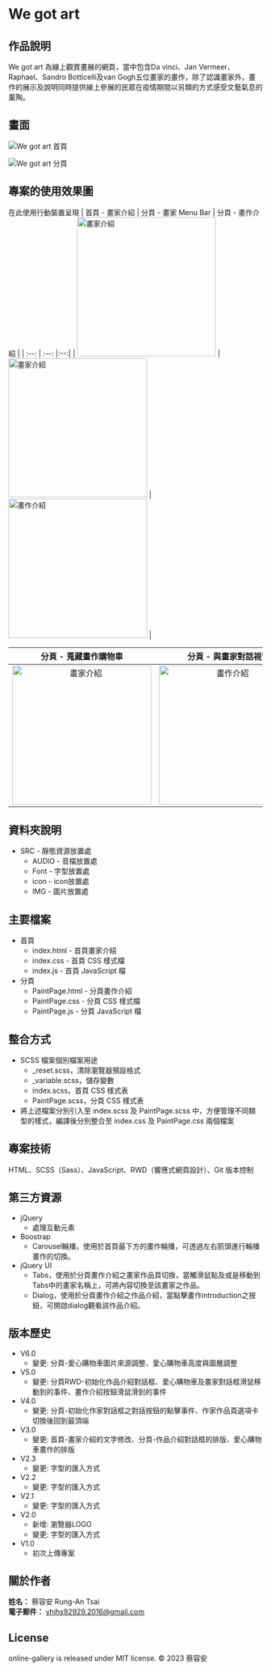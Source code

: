 # We got art
## 作品說明
We got art 為線上觀賞畫展的網頁，當中包含Da vinci、Jan Vermeer、Raphael、Sandro Botticelli及van Gogh五位畫家的畫作，除了認識畫家外，畫作的展示及說明同時提供線上參展的民眾在疫情期間以另類的方式感受文藝氣息的薰陶。

## 畫面
![We got art 首頁](https://github.com/1082013/README-Image/blob/40c4aaa17849b17c0c7c33b991d116f278c275c3/%E4%BD%9C%E5%93%81/We%20got%20art%E7%B6%B2%E9%A0%81%E6%88%AA%E5%9C%96/%E9%A6%96%E9%A0%81.png)

![We got art 分頁](https://github.com/1082013/README-Image/blob/40c4aaa17849b17c0c7c33b991d116f278c275c3/%E4%BD%9C%E5%93%81/We%20got%20art%E7%B6%B2%E9%A0%81%E6%88%AA%E5%9C%96/%E5%88%86%E9%A0%81.png)

## 專案的使用效果圖
在此使用行動裝置呈現
| 首頁 - 畫家介紹 | 分頁 - 畫家 Menu Bar | 分頁 - 畫作介紹 |
| :--: | :--: |:--:|
| <img src="https://github.com/1082013/README-Image/blob/800a54a970c9a76c437cd27c95e328a6b8630daf/%E4%BD%9C%E5%93%81/We%20got%20art%E7%B6%B2%E9%A0%81%E6%88%AA%E5%9C%96/Painter%20Intro.jpg" alt="畫家介紹" width="275"> | <img src="https://github.com/1082013/README-Image/blob/800a54a970c9a76c437cd27c95e328a6b8630daf/%E4%BD%9C%E5%93%81/We%20got%20art%E7%B6%B2%E9%A0%81%E6%88%AA%E5%9C%96/menubar.jpg" alt="畫家介紹" width="275"> |  <img src="https://github.com/1082013/README-Image/blob/800a54a970c9a76c437cd27c95e328a6b8630daf/%E4%BD%9C%E5%93%81/We%20got%20art%E7%B6%B2%E9%A0%81%E6%88%AA%E5%9C%96/Painting%20Intro.jpg" alt="畫作介紹" width="275"> |

| 分頁 - 蒐藏畫作購物車 | 分頁 - 與畫家對話視窗 |
| :--: |:--:|
| <img src="https://github.com/1082013/README-Image/blob/800a54a970c9a76c437cd27c95e328a6b8630daf/%E4%BD%9C%E5%93%81/We%20got%20art%E7%B6%B2%E9%A0%81%E6%88%AA%E5%9C%96/HeartCart.jpg" alt="畫家介紹" width="275">  |  <img src="https://github.com/1082013/README-Image/blob/800a54a970c9a76c437cd27c95e328a6b8630daf/%E4%BD%9C%E5%93%81/We%20got%20art%E7%B6%B2%E9%A0%81%E6%88%AA%E5%9C%96/conversation.jpg" alt="畫作介紹" width="275"> |


## 資料夾說明
-  SRC - 靜態資源放置處
    -  AUDIO - 音檔放置處
    -  Font - 字型放置處
    -  icon - icon放置處
    -  IMG - 圖片放置處

## 主要檔案
-  首頁
    -  index.html - 首頁畫家介紹
    -  index.css - 首頁 CSS 樣式檔
    -  index.js - 首頁 JavaScript 檔
-  分頁
    -  PaintPage.html - 分頁畫作介紹
    -  PaintPage.css - 分頁 CSS 樣式檔
    -  PaintPage.js - 分頁 JavaScript 檔

## 整合方式
-  SCSS 檔案個別檔案用途
    -  _reset.scss，清除瀏覽器預設格式
    -  _variable.scss，儲存變數
    -  index.scss，首頁 CSS 樣式表
    -  PaintPage.scss，分頁 CSS 樣式表
-  將上述檔案分別引入至 index.scss 及 PaintPage.scss 中，方便管理不同類型的樣式，編譯後分別整合至 index.css 及 PaintPage.css 兩個檔案

## 專案技術
HTML、SCSS（Sass）、JavaScript、RWD（響應式網頁設計）、Git 版本控制

## 第三方資源
-  jQuery
    - 處理互動元素
-  Boostrap
    -  Carousel輪播，使用於首頁最下方的畫作輪播，可透過左右箭頭進行輪播畫作的切換。
-  jQuery UI
    -  Tabs，使用於分頁畫作介紹之畫家作品頁切換，當觸滑鼠點及或是移動到Tabs中的畫家名稱上，可將內容切換至該畫家之作品。
    -  Dialog，使用於分頁畫作介紹之作品介紹，當點擊畫作introduction之按鈕，可開啟dialog觀看該作品介紹。

## 版本歷史
-  V6.0
    -  變更: 分頁-愛心購物車圖片來源調整、愛心購物車高度與圖層調整
-  V5.0
    -  變更: 分頁RWD-初始化作品介紹對話框、愛心購物車及畫家對話框滑鼠移動到的事件、畫作介紹按鈕滑鼠滑到的事件
-  V4.0
    -  變更: 分頁-初始化作家對話框之對話按鈕的點擊事件、作家作品頁選項卡切換後回到最頂端
-  V3.0
    -  變更: 首頁-畫家介紹的文字修改、分頁-作品介紹對話框的排版、愛心購物車畫作的排版
-  V2.3
    -  變更: 字型的匯入方式
-  V2.2
    -  變更: 字型的匯入方式
-  V2.1
    -  變更: 字型的匯入方式
-  V2.0
    -  新增: 瀏覽器LOGO
    -  變更: 字型的匯入方式
-  V1.0
    -  初次上傳專案

## 關於作者
**姓名：** 蔡容安 Rung-An Tsai  
**電子郵件：** yhjhs92929.2016@gmail.com  

## License
online-gallery is released under MIT license. © 2023 蔡容安
